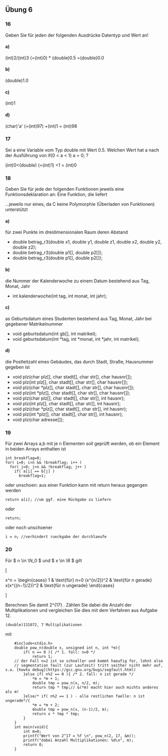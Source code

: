 ## Übung 6

### 16

Geben Sie für jeden der folgenden Ausdrücke Datentyp und Wert an!

#### a)

(int)2/(int)3 (=(int)0) * (double)0.5 =(double)0.0

#### b)

(double)1.0

#### c)

(int)1

#### d)

(char)'a' (=(int)97) +(int)1 = (int)98

### 17

Sei a eine Variable vom Typ double mit Wert 0.5. Welchen Wert hat a nach der Ausführung von
if(0 < a < 1) a = 0; ?

(int)0<(double) (=(int)1) <1 = (int)0

### 18

Geben Sie für jede der folgenden Funktionen jeweils eine Funktionsdeklaration an: Eine Funktion, die liefert

...jeweils nur eines, da C keine Polymorphie (Überladen von Funktionen) unterstützt

#### a)

für zwei Punkte im dreidimensionalen Raum deren Abstand

- double betrag_r3(double x1, double y1, double z1, double x2, double y2, double z2);
- double betrag_r3(double p1[], double p2[]);
- double betrag_r3(double p1[], double p2[]);
    
#### b)

die Nummer der Kalenderwoche zu einem Datum bestehend aus Tag, Monat, Jahr

- int kalenderwoche(int tag, int monat, int jahr);

#### c)

as Geburtsdatum eines Studenten bestehend aus Tag, Monat, Jahr bei gegebener Matrikelnummer

- void geburtsdatum(int gb[], int matrikel);
- void geburtsdatum(int *tag, int *monat, int *jahr, int matrikel);

#### d)

die Postleitzahl eines Gebäudes, das durch Stadt, Straße, Hausnummer gegeben ist

- void plz(char plz[], char stadt[], char str[], char hausnr[]);
- void plz(int plz[], char stadt[], char str[], char hausnr[]);
- void plz(char *plz[], char stadt[], char str[], char hausnr[]);
- void plz(int *plz[], char stadt[], char str[], char hausnr[]);
- void plz(char plz[], char stadt[], char str[], int hausnr);
- void plz(int plz[], char stadt[], char str[], int hausnr);
- void plz(char *plz[], char stadt[], char str[], int hausnr);
- void plz(int *plz[], char stadt[], char str[], int hausnr);
- void plz(char adresse[]);

### 19

Für zwei Arrays a,b mit je n Elementen soll geprüft werden, ob ein Element in beiden Arrays enthalten ist

    int breakflag=0;
    for( i=0; i<n && !breakflag; i++ )
      for( j=0; j<n && !breakflag; j++ )
        if( a[i] == b[j] )
          breakflag=1;

oder unschoen: aus einer Funktion kann mit return heraus gegangen werden

    return a[i]; //um ggf. eine Rückgabe zu liefern

oder

    return;

oder noch unschoener

    i = n; //verhindert rueckgabe der durchlaeufe

### 20


Für $ n \in \N_0 $ und $ x \in \R $ gilt

\[

x^n =
\begin{cases}
1			& \text{für} n=0
(x^{n/2})^2		& \text{für n gerade}
x(x^{(n−1)/2})^2	& \text{für n ungerade}
\end{cases}

\]

Berechnen Sie damit 2^{17} . Zählen Sie dabei die Anzahl der Multiplikationen und vergleichen Sie dies mit dem Verfahren aus Aufgabe 12.

    (double)131072, 7 Multiplikationen

mit

		#include<stdio.h>
		double pow_n(double x, unsigned int n, int *m){
			if( n == 0 ){ /* 1. fall: n=0 */
				return 1;
		// der Fall n=2 ist so schneller und kommt haeufig for, lohnt also
		// segmentation fault (zur Laufzeit) tritt seither nicht mehr auf, s.a. [howto debug](https://gcc.gnu.org/bugs/segfault.html)
			}else if( n%2 == 0 ){ /* 2. fall: n ist gerade */
                *m = *m + 1;
                double tmp = pow_n(x, n/2, m);
                return tmp * tmp;// &(*m) macht hier auch michts anderes als m!
			}else/* if( n%2 == 1 ) - alle restlichen faelle: n ist ungerade*/{
                *m = *m + 2;
                double tmp = pow_n(x, (n-1)/2, m);
                return x * tmp * tmp;
			}
		}
		int main(void){
			int m=0;
			printf("Wert von 2^17 = %f \n", pow_n(2, 17, &m));
			printf("dabei Anzahl Multiplikationen: %d\n", m);
			return 0;
		}
